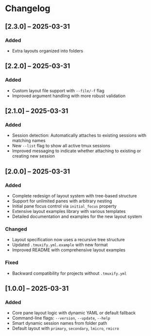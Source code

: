 # Changelog

## [2.3.0] – 2025-03-31

### Added
- Extra layouts organized into folders

## [2.2.0] – 2025-03-31

### Added
- Custom layout file support with `--file/-f` flag
- Improved argument handling with more robust validation

## [2.1.0] – 2025-03-31

### Added
- Session detection: Automatically attaches to existing sessions with matching names
- New `--list` flag to show all active tmux sessions
- Improved messaging to indicate whether attaching to existing or creating new session

## [2.0.0] – 2025-03-31

### Added
- Complete redesign of layout system with tree-based structure
- Support for unlimited panes with arbitrary nesting
- Initial pane focus control via `initial_focus` property
- Extensive layout examples library with various templates
- Detailed documentation and examples for the new layout system

### Changed
- Layout specification now uses a recursive tree structure
- Updated `.tmuxify.yml.example` with new format
- Improved README with comprehensive layout examples

### Fixed
- Backward compatibility for projects without `.tmuxify.yml`

## [1.0.0] – 2025-03-31

### Added
- Core pane layout logic with dynamic YAML or default fallback
- Command-line flags: `--version`, `--update`, `--help`
- Smart dynamic session names from folder path
- Default layout with `primary`, `secondary`, `lmicro`, `rmicro`
